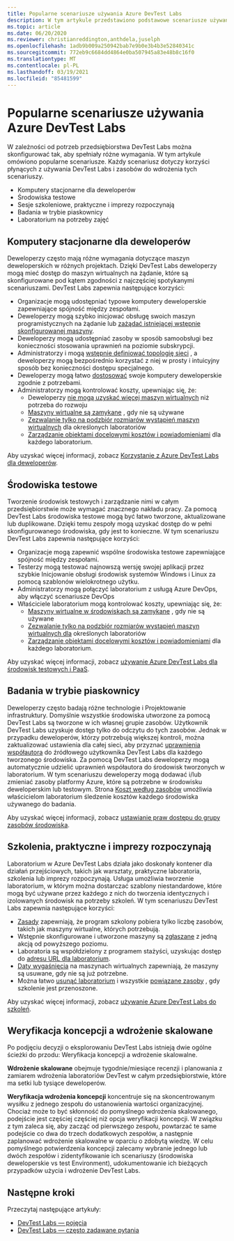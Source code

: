 ```yaml
---
title: Popularne scenariusze używania Azure DevTest Labs
description: W tym artykule przedstawiono podstawowe scenariusze używania Azure DevTest Labs i dwóch ścieżek ogólnych do rozpoczęcia korzystania z usługi w organizacji.
ms.topic: article
ms.date: 06/20/2020
ms.reviewer: christianreddington,anthdela,juselph
ms.openlocfilehash: 1adb9b009a250942bab7e9b0e3b4b3e52840341c
ms.sourcegitcommit: 772eb9c6684dd4864e0ba507945a83e48b8c16f0
ms.translationtype: MT
ms.contentlocale: pl-PL
ms.lasthandoff: 03/19/2021
ms.locfileid: "85481599"
---
```

# <a name="popular-scenarios-for-using-azure-devtest-labs"></a>Popularne scenariusze używania Azure DevTest Labs
W zależności od potrzeb przedsiębiorstwa DevTest Labs można skonfigurować tak, aby spełniały różne wymagania.  W tym artykule omówiono popularne scenariusze. Każdy scenariusz dotyczy korzyści płynących z używania DevTest Labs i zasobów do wdrożenia tych scenariuszy.  

- Komputery stacjonarne dla deweloperów
- Środowiska testowe
- Sesje szkoleniowe, praktyczne i imprezy rozpoczynają
- Badania w trybie piaskownicy
- Laboratorium na potrzeby zajęć

## <a name="developer-desktops"></a>Komputery stacjonarne dla deweloperów
Deweloperzy często mają różne wymagania dotyczące maszyn deweloperskich w różnych projektach. Dzięki DevTest Labs deweloperzy mogą mieć dostęp do maszyn wirtualnych na żądanie, które są skonfigurowane pod kątem zgodności z najczęściej spotykanymi scenariuszami. DevTest Labs zapewnia następujące korzyści:

- Organizacje mogą udostępniać typowe komputery deweloperskie zapewniające spójność między zespołami.
- Deweloperzy mogą szybko inicjować obsługę swoich maszyn programistycznych na żądanie lub [zażądać istniejącej wstępnie skonfigurowanej maszyny](devtest-lab-add-claimable-vm.md).
- Deweloperzy mogą udostępniać zasoby w sposób samoobsługi bez konieczności stosowania uprawnień na poziomie subskrypcji.
- Administratorzy i mogą [wstępnie definiować topologię sieci](devtest-lab-configure-vnet.md) , a deweloperzy mogą bezpośrednio korzystać z niej w prosty i intuicyjny sposób bez konieczności dostępu specjalnego.
- Deweloperzy mogą łatwo [dostosować](devtest-lab-add-vm.md#add-an-existing-artifact-to-a-vm) swoje komputery deweloperskie zgodnie z potrzebami.
- Administratorzy mogą kontrolować koszty, upewniając się, że:
    - Deweloperzy [nie mogą uzyskać więcej maszyn wirtualnych](devtest-lab-set-lab-policy.md#set-virtual-machines-per-user) niż potrzeba do rozwoju
    - [Maszyny wirtualne są zamykane](devtest-lab-set-lab-policy.md#set-auto-shutdown) , gdy nie są używane
    - [Zezwalanie tylko na podzbiór rozmiarów wystąpień maszyn wirtualnych](devtest-lab-set-lab-policy.md#set-allowed-virtual-machine-sizes) dla określonych laboratoriów
    - [Zarządzanie obiektami docelowymi kosztów i powiadomieniami](devtest-lab-configure-cost-management.md) dla każdego laboratorium.

Aby uzyskać więcej informacji, zobacz [Korzystanie z Azure DevTest Labs dla deweloperów](devtest-lab-developer-lab.md). 

## <a name="test-environments"></a>Środowiska testowe
Tworzenie środowisk testowych i zarządzanie nimi w całym przedsiębiorstwie może wymagać znacznego nakładu pracy. Za pomocą DevTest Labs środowiska testowe mogą być łatwo tworzone, aktualizowane lub duplikowane. Dzięki temu zespoły mogą uzyskać dostęp do w pełni skonfigurowanego środowiska, gdy jest to konieczne. W tym scenariuszu DevTest Labs zapewnia następujące korzyści:

- Organizacje mogą zapewnić wspólne środowiska testowe zapewniające spójność między zespołami.
- Testerzy mogą testować najnowszą wersję swojej aplikacji przez szybkie Inicjowanie obsługi środowisk systemów Windows i Linux za pomocą szablonów wielokrotnego użytku.
- Administratorzy mogą połączyć laboratorium z usługą Azure DevOps, aby włączyć scenariusze DevOps
- Właściciele laboratorium mogą kontrolować koszty, upewniając się, że:
    - [Maszyny wirtualne w środowiskach są zamykane](devtest-lab-set-lab-policy.md#set-auto-shutdown) , gdy nie są używane
    - [Zezwalanie tylko na podzbiór rozmiarów wystąpień maszyn wirtualnych dla](devtest-lab-set-lab-policy.md#set-allowed-virtual-machine-sizes) określonych laboratoriów
    - [Zarządzanie obiektami docelowymi kosztów i powiadomieniami](devtest-lab-configure-cost-management.md) dla każdego laboratorium.

Aby uzyskać więcej informacji, zobacz [używanie Azure DevTest Labs dla środowisk testowych i PaaS](devtest-lab-test-env.md).

## <a name="sandboxed-investigations"></a>Badania w trybie piaskownicy
Deweloperzy często badają różne technologie i Projektowanie infrastruktury. Domyślnie wszystkie środowiska utworzone za pomocą DevTest Labs są tworzone w ich własnej grupie zasobów. Użytkownik DevTest Labs uzyskuje dostęp tylko do odczytu do tych zasobów. Jednak w przypadku deweloperów, którzy potrzebują większej kontroli, można zaktualizować ustawienia dla całej sieci, aby przyznać [uprawnienia współautora](https://azure.microsoft.com/updates/azure-devtest-labs-view-and-set-access-rights-to-an-environment-rg/) do źródłowego użytkownika DevTest Labs dla każdego tworzonego środowiska.  Za pomocą DevTest Labs deweloperzy mogą automatycznie udzielić uprawnień współautora do środowisk tworzonych w laboratorium.  W tym scenariuszu deweloperzy mogą dodawać i/lub zmieniać zasoby platformy Azure, które są potrzebne w środowisku deweloperskim lub testowym. Strona [Koszt według zasobów](devtest-lab-configure-cost-management.md#view-cost-by-resource) umożliwia właścicielom laboratorium śledzenie kosztów każdego środowiska używanego do badania.

Aby uzyskać więcej informacji, zobacz [ustawianie praw dostępu do grupy zasobów środowiska](https://aka.ms/dtl-sandbox).

## <a name="trainings-hands-on-labs-and-hackathons"></a>Szkolenia, praktyczne i imprezy rozpoczynają 
Laboratorium w Azure DevTest Labs działa jako doskonały kontener dla działań przejściowych, takich jak warsztaty, praktyczne laboratoria, szkolenia lub imprezy rozpoczynają.  Usługa umożliwia tworzenie laboratorium, w którym można dostarczać szablony niestandardowe, które mogą być używane przez każdego z nich do tworzenia identycznych i izolowanych środowisk na potrzeby szkoleń. W tym scenariuszu DevTest Labs zapewnia następujące korzyści:

- [Zasady](devtest-lab-set-lab-policy.md) zapewniają, że program szkolony pobiera tylko liczbę zasobów, takich jak maszyny wirtualne, których potrzebują.
- Wstępnie skonfigurowane i utworzone maszyny są [zgłaszane](devtest-lab-add-claimable-vm.md) z jedną akcją od powyższego poziomu.
- Laboratoria są współdzielony z programem stażyści, uzyskując dostęp do [adresu URL dla laboratorium](devtest-lab-faq.md#how-do-i-share-a-direct-link-to-my-lab).
- [Daty wygaśnięcia](devtest-lab-add-vm.md#steps-to-add-a-vm-to-a-lab-in-azure-devtest-labs) na maszynach wirtualnych zapewniają, że maszyny są usuwane, gdy nie są już potrzebne.
- Można łatwo [usunąć laboratorium](devtest-lab-delete-lab-vm.md#delete-a-lab) i wszystkie [powiązane zasoby](devtest-lab-faq.md#how-do-i-automate-the-process-of-deleting-all-the-vms-in-my-lab) , gdy szkolenie jest przenoszone.

Aby uzyskać więcej informacji, zobacz [używanie Azure DevTest Labs do szkoleń](devtest-lab-training-lab.md).  

## <a name="proof-of-concept-vs-scaled-deployment"></a>Weryfikacja koncepcji a wdrożenie skalowane
Po podjęciu decyzji o eksplorowaniu DevTest Labs istnieją dwie ogólne ścieżki do przodu: Weryfikacja koncepcji a wdrożenie skalowalne.  

**Wdrożenie skalowane** obejmuje tygodnie/miesiące recenzji i planowania z zamiarem wdrożenia laboratoriów DevTest w całym przedsiębiorstwie, które ma setki lub tysiące deweloperów.

**Weryfikacja wdrożenia koncepcji** koncentruje się na skoncentrowanym wysiłku z jednego zespołu do ustanowienia wartości organizacyjnej. Chociaż może to być skłonność do pomyślnego wdrożenia skalowanego, podejście jest częściej częściej niż opcja weryfikacji koncepcji. W związku z tym zaleca się, aby zacząć od pierwszego zespołu, powtarzać te same podejście co dwa do trzech dodatkowych zespołów, a następnie zaplanować wdrożenie skalowalne w oparciu o zdobytą wiedzę. W celu pomyślnego potwierdzenia koncepcji zalecamy wybranie jednego lub dwóch zespołów i zidentyfikowanie ich scenariuszy (środowiska deweloperskie vs test Environment), udokumentowanie ich bieżących przypadków użycia i wdrożenie DevTest Labs.

## <a name="next-steps"></a>Następne kroki
Przeczytaj następujące artykuły:

- [DevTest Labs — pojęcia](devtest-lab-concepts.md)
- [DevTest Labs — często zadawane pytania](devtest-lab-faq.md)

